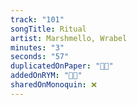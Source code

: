 ```yaml
---
track: "101"
songTitle: Ritual
artist: Marshmello, Wrabel
minutes: "3"
seconds: "57"
duplicatedOnPaper: "👍🏻"
addedOnRYM: "👍🏻"
sharedOnMonoquin: ❌
---
```

